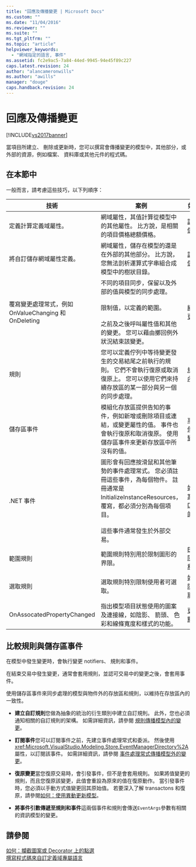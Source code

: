 ```yaml
---
title: "回應及傳播變更 | Microsoft Docs"
ms.custom: ""
ms.date: "11/04/2016"
ms.reviewer: ""
ms.suite: ""
ms.tgt_pltfrm: ""
ms.topic: "article"
helpviewer_keywords: 
  - "網域指定的語言, 事件"
ms.assetid: fc2e9ac5-7a84-44ed-9945-94e45f89c227
caps.latest.revision: 24
author: "alancameronwills"
ms.author: "awills"
manager: "douge"
caps.handback.revision: 24
---
```

# 回應及傳播變更
[!INCLUDE[vs2017banner](../code-quality/includes/vs2017banner.md)]

當項目所建立、 刪除或更新時，您可以撰寫會傳播變更的模型中，其他部分，或外部的資源，例如檔案、 資料庫或其他元件的程式碼。  
  
## 在本節中  
 一般而言，請考慮這些技巧，以下列順序：  
  
|技術|案例|如需詳細資訊|  
|--------|--------|------------|  
|定義計算定義域屬性。|網域屬性，其值計算從模型中的其他屬性。  比方說，是相關的項目價格總額價格。|[計算和自訂的儲存體屬性](../modeling/calculated-and-custom-storage-properties.md)|  
|將自訂儲存網域屬性定義。|網域屬性，儲存在模型的還是在外部的其他部分。  比方說，您無法剖析運算式字串組合成模型中的樹狀目錄。|[計算和自訂的儲存體屬性](../modeling/calculated-and-custom-storage-properties.md)|  
|覆寫變更處理常式，例如 OnValueChanging 和 OnDeleting|不同的項目同步，保留以及外部的值與模型的同步處理。<br /><br /> 限制值，以定義的範圍。<br /><br /> 之前及之後呼叫屬性值和其他的變更。  您可以藉由擲回例外狀況結束該變更。|[網域屬性值變更處理常式](../modeling/domain-property-value-change-handlers.md)|  
|規則|您可以定義佇列中等待變更發生的交易結尾之前執行的規則。  它們不會執行復原或取消復原上。  您可以使用它們來持續存放區的某一部分與另一個的同步處理。|[規則傳播模型內的變更](../modeling/rules-propagate-changes-within-the-model.md)|  
|儲存區事件|模組化存放區提供告知的事件，例如新增或刪除項目或連結，或變更屬性的值。  事件也會執行復原和取消復原。  使用儲存區事件來更新存放區中所沒有的值。|[事件處理常式傳播模型外的變更](../modeling/event-handlers-propagate-changes-outside-the-model.md)|  
|.NET 事件|圖形會有回應按滑鼠和其他筆勢的事件處理常式。  您必須註冊這些事件，為每個物件。  註冊通常是 InitializeInstanceResources，覆寫，都必須分別為每個項目。<br /><br /> 這些事件通常發生於外部交易。|[如何：攔截圖案或 Decorator 上的點選](../Topic/How%20to:%20Intercept%20a%20Click%20on%20a%20Shape%20or%20Decorator.md)|  
|範圍規則|範圍規則特別用於限制圖形的界限。|[BoundsRules 限制圖案位置和大小](../modeling/boundsrules-constrain-shape-location-and-size.md)|  
|選取規則|選取規則特別限制使用者可選取。|[如何：存取及限制目前的選取範圍](../modeling/how-to-access-and-constrain-the-current-selection.md)|  
|OnAssocatedPropertyChanged|指出模型項目狀態使用的圖案及連接線，如陰影、 箭頭、 色彩和線條寬度和樣式的功能。|[更新圖案和接點來反映模型](../modeling/updating-shapes-and-connectors-to-reflect-the-model.md)|  
  
## **比較規則與儲存區事件**  
 在模型中發生變更時，會執行變更 notifiers、 規則和事件。  
  
 在結束交易中發生變更，通常會套用規則，並認可交易中的變更之後，會套用事件。  
  
 使用儲存區事件來同步處理的模型與物件外的存放區和規則，以維持在存放區內的一致性。  
  
-   **建立自訂規則**您做為抽象的統治的衍生類別中建立自訂規則。  此外，您也必須通知相關的自訂規則的架構。  如需詳細資訊，請參閱 [規則傳播模型內的變更](../modeling/rules-propagate-changes-within-the-model.md)。  
  
-   **訂閱事件**您可以訂閱事件之前，先建立事件處理常式和委派。  然後使用<xref:Microsoft.VisualStudio.Modeling.Store.EventManagerDirectory%2A>屬性，以訂閱該事件。  如需詳細資訊，請參閱 [事件處理常式傳播模型外的變更](../modeling/event-handlers-propagate-changes-outside-the-model.md)。  
  
-   **復原變更**當您復原交易時，會引發事件，但不是會套用規則。  如果將值變更的規則，而且您復原該變更，此值會重設為原來的值在復原動作。  當引發事件時，您必須以手動方式值變更回其原始值。  若要深入了解 transactons 和復原，請參閱[如何：使用異動更新模型](../modeling/how-to-use-transactions-to-update-the-model.md)。  
  
-   **將事件引數傳遞至規則和事件**這兩個事件和規則會傳送`EventArgs`參數有相關的資訊模型的變更。  
  
## 請參閱  
 [如何：攔截圖案或 Decorator 上的點選](../Topic/How%20to:%20Intercept%20a%20Click%20on%20a%20Shape%20or%20Decorator.md)   
 [撰寫程式碼來自訂定義域專屬語言](../modeling/writing-code-to-customise-a-domain-specific-language.md)